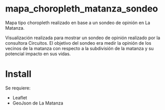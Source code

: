 # mapa_choropleth_matanza_sondeo
Mapa tipo choropleth realizado en base a un sondeo de opinión en La Matanza.

Visualización realizada para mostrar un sondeo de opinión realizado por la consultora Circuitos. El objetivo del sondeo era medir la opinión de los vecinos de la matanza con respecto a la subdivisión de la matanza y su potencial impacto en sus vidas.

# Install
Se requiere:
  + Leaflet
  + GeoJson de La Matanza

